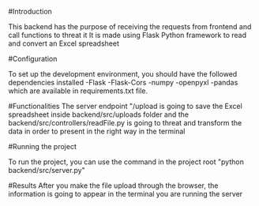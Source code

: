 #Introduction

This backend has the purpose of receiving the requests from frontend and call functions to threat it
It is made using Flask Python framework to read and convert an Excel spreadsheet

#Configuration

To set up the development environment, you should have the followed dependencies installed
-Flask
-Flask-Cors
-numpy
-openpyxl
-pandas
which are available in requirements.txt file.

#Functionalities
The server endpoint "/upload is going to save the Excel spreadsheet inside backend/src/uploads folder and the backend/src/controllers/readFile.py is going to threat and transform the data in order to present in the right way in the terminal

#Running the project

To run the project, you can use the command in the project root
"python backend/src/server.py"

#Results
After you make the file upload through the browser, the information is going to appear in the terminal you are running the server

